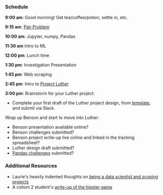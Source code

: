 ### Schedule

**9:00 am**: Good morning! Get tea/coffee/potion, settle in, etc.

**9:15 am**: [Pair Problem](pair.md)

**10:00 am**: Jupyter, numpy, Pandas

**11:30 am** Intro to ML

**12:00 pm**: Lunch time

**1:30 pm**: Investigation Presentation

**1:45 pm**: Web scraping

**2:45 pm**: Intro to [Project Luther](../../projects/02-luther/)

**3:00 pm**: Brainstorm for your Luther project.

 * Complete your first draft of the Luther project design, from [template](../../projects/02-luther/template.md), and submit via Slack.

Wrap up Benson and start to move into Luther:

 * Benson presentation available online?
 * Benson challenges submitted?
 * Benson project write-up live online and linked in the tracking spreadsheet?
 * Luther design draft submitted?
 * [Pandas challenges](../../challenges/02-pandas/) submitted?


### Additional Resources

 * Laurie's heavily indented thoughts on [being a data scientist and scoping projects](Project_Scope_Notes_for_Brainstorming.md)
 * A cohort 2 student's [write-up of the hipster game](http://frederikdurant.com/blog/hipster-or-not/)
